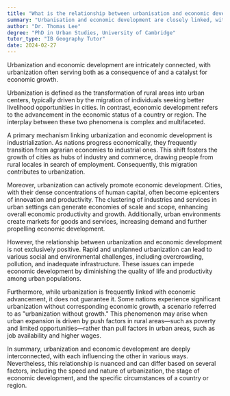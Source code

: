 ```yaml
---
title: "What is the relationship between urbanisation and economic development?"
summary: "Urbanisation and economic development are closely linked, with urbanisation often being a consequence and driver of economic growth."
author: "Dr. Thomas Lee"
degree: "PhD in Urban Studies, University of Cambridge"
tutor_type: "IB Geography Tutor"
date: 2024-02-27
---
```


Urbanization and economic development are intricately connected, with urbanization often serving both as a consequence of and a catalyst for economic growth.

Urbanization is defined as the transformation of rural areas into urban centers, typically driven by the migration of individuals seeking better livelihood opportunities in cities. In contrast, economic development refers to the advancement in the economic status of a country or region. The interplay between these two phenomena is complex and multifaceted.

A primary mechanism linking urbanization and economic development is industrialization. As nations progress economically, they frequently transition from agrarian economies to industrial ones. This shift fosters the growth of cities as hubs of industry and commerce, drawing people from rural locales in search of employment. Consequently, this migration contributes to urbanization.

Moreover, urbanization can actively promote economic development. Cities, with their dense concentrations of human capital, often become epicenters of innovation and productivity. The clustering of industries and services in urban settings can generate economies of scale and scope, enhancing overall economic productivity and growth. Additionally, urban environments create markets for goods and services, increasing demand and further propelling economic development.

However, the relationship between urbanization and economic development is not exclusively positive. Rapid and unplanned urbanization can lead to various social and environmental challenges, including overcrowding, pollution, and inadequate infrastructure. These issues can impede economic development by diminishing the quality of life and productivity among urban populations.

Furthermore, while urbanization is frequently linked with economic advancement, it does not guarantee it. Some nations experience significant urbanization without corresponding economic growth, a scenario referred to as "urbanization without growth." This phenomenon may arise when urban expansion is driven by push factors in rural areas—such as poverty and limited opportunities—rather than pull factors in urban areas, such as job availability and higher wages.

In summary, urbanization and economic development are deeply interconnected, with each influencing the other in various ways. Nevertheless, this relationship is nuanced and can differ based on several factors, including the speed and nature of urbanization, the stage of economic development, and the specific circumstances of a country or region.
    